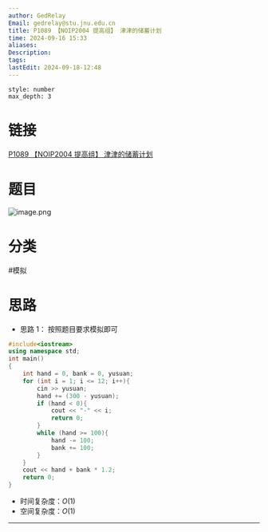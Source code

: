 ```yaml
---
author: GedRelay
Email: gedrelay@stu.jnu.edu.cn
title: P1089 【NOIP2004 提高组】 津津的储蓄计划
time: 2024-09-16 15:33
aliases: 
Description: 
tags: 
lastEdit: 2024-09-18-12:48
---
```


```toc
style: number
max_depth: 3
```

# 链接
[P1089 【NOIP2004 提高组】 津津的储蓄计划](https://www.luogu.com.cn/problem/P1089) 

# 题目
![image.png](https://ged-pic-bed.oss-cn-guangzhou.aliyuncs.com/img/202409161533015.png)


# 分类
#模拟 

# 思路
- 思路 1：
按照题目要求模拟即可


```cpp
#include<iostream>
using namespace std;
int main()
{
	int hand = 0, bank = 0, yusuan;
	for (int i = 1; i <= 12; i++){
		cin >> yusuan;
		hand += (300 - yusuan);
		if (hand < 0){
			cout << "-" << i;
			return 0;
		}
		while (hand >= 100){
			hand -= 100;
			bank += 100;
		}
	}
	cout << hand + bank * 1.2;
	return 0;
}
```


- 时间复杂度：${O\left( 1 \right)  }$ 
- 空间复杂度：${O\left( 1 \right)  }$ 


---

